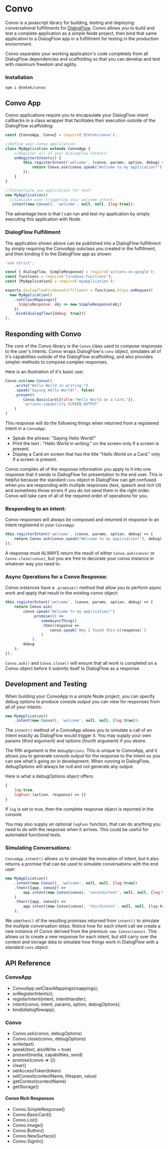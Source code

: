 # Convo

Convo is a javascript library for building, testing and deploying conversational fulfillments for [DialogFlow](https://dialogflow.com/). Convo allows you to build and test a complete application as a simple Node project, then bind that same application to a DialogFlow app in a fulfillment for testing in the production enviornment.

Convo separates your working application's code completely from all DialogFlow dependencies and scaffolding so that you can develop and test with maximum freedom and agility.

### Installation

`npm i @tmtek/convo`

## Convo App

Convo applications require you to encapsulate your DialogFlow intent callbacks in a class wrapper that facilitates their execution outside of the DialogFlow scaffolding:

```javascript
const {ConvoApp, Convo} = require(`@tmtek/convo`);

//Define your Convo application:
class MyApplication extends ConvoApp {
	//Register all of your DialogFlow intents:
	onRegisterIntents() {
		this.registerIntent('welcome', (convo, params, option, debug) => {
			return Convo.ask(convo.speak("Welcome to my application!"), debug);
		});
	}
}

//Instantiate you application for test:
new MyApplication()
  //Simulate user triggering your welcome intent:
  .intent(new Convo(), 'welcome', null, null, {log:true});

```

The advantage here is that I can run and test my application by simply executing this application with Node.

### DialogFlow Fulfillment

The application shown above can be published into a DialogFlow fulfillment by simply requiring the ConvoApp subclass you created in the fulfillment, and then binding it to the DialogFlow app as shown:


```javascript
'use strict';

const { dialogflow, SimpleResponse} = require('actions-on-google');
const functions = require('firebase-functions');
const {MyApplication} = require('myapplication');

exports.dialogflowFirebaseFulfillment = functions.https.onRequest(
  new MyApplication()
    .setClassMappings({
      SimpleResponse: obj => new SimpleResponse(obj)
    })
    .bind(dialogflow({debug: true}))
);
```

## Responding with Convo

The core of the Convo library is the `Convo` class used to compose responses to the user's intents. Convo wraps DialogFlow's `conv` object, simulates all of it's capabilities outside of the DialogFlow scaffolding, and also provides simpler methods to compose complex responses.

Here is an illustration of it's basic use:

```javascript
Convo.ask(new Convo()
    .write("Hello World in writing.")
    .speak("Saying Hello World!", false)
    .present(
        Convo.BasicCard({title:"Hello World on a Card."}),
        'actions.capability.SCREEN_OUTPUT'
    )
)
``` 

This response will do the following things when returned from a registered intent in a `ConvoApp`:

* Speak the phrase: "Saying Hello World!"
* Print the text : "Hello World in writing." on the screen only if a screen is present.
* Display a Card on screen that has the title "Hello World on a Card." only if a screen is present.


Convo compiles all of the response information you apply to it into one response that it sends to DailogFlow for presentation to the end user. This is helpful because the standard `conv` object in DialogFlow can get confused when you are responding with multiple responses (text, speech and rich UI) and sometimes throw errors if you do not send them in the right order. Convo will take care of all of the required order of operations for you.


### Responding to an intent:

Convo responses will always be composed and returned in response to an intent registered in your `ConvoApp`:

```javascript
this.registerIntent('welcome', (convo, params, option, debug) => {
	return Convo.ask(convo.speak("Welcome to my application!"), debug);
});
``` 

A response must ALWAYS return the result of either `Convo.ask(convo)` or `Convo.close(convo)`, but you are free to decorate your convo instance in whatever way you need to.

### Async Operations for a Convo Response:

Convo instances have a `.promise()` method that allow you to perform async work and apply that result to the existing convo object:

```javascript
this.registerIntent('welcome', (convo, params, option, debug) => {
	return Convo.ask(
		convo.speak("Welcome to my application!")
			.promise(() => 
				someAsyncThing()
				.then(response => 
					convo.speak(`Hey I found this:${response}`)
				)
			), 
		debug
	);
});
``` 

`Convo.ask()` and `Convo.close()` will ensure that all work is completed on a Convo object before it submits itself to DialogFlow as a response.


## Development and Testing

When building your ConvoApp in a simple Node project, you can specify debug options to produce console output you can view for responses from all of your intents:

```javascript
new MyApplication()
	.intent(new Convo(), 'welcome', null, null, {log:true});

```
The `intent()` method of a ConvoApp allows you to simulate a call of an intent exactly as DialogFlow would trigger it. You may supply your own params (third argument) and options (fourth argument) if you desire.

The fifth argument is the `debugOptions`. This is unique to ConvoApp, and it allows you to generate console output for the response to the intent so you can see what's going on in development. When running in DailogFlow, debugOptions will always be null and not generate any output.

Here is what a debugOptions object offers:

```javascript
{
	log:true,
	logFunc:(action, response) => {}
}

```
If `log` is set to true, then the complete response object is reported in the console.

You may also supply an optional `logFunc` function, that can do anything you need to do with the response when it arrives. This could be useful for automated functional tests.

### Simulating Conversations:
`ConvoApp.intent()` allows us to simulate the invocation of intent, but it also returns a promise that can be used to simulate conversations with the end user:

```javascript 
new MyApplication()
	.intent(new Convo(), 'welcome', null, null, {log:true})
	.then(({app, convo}) => 
		app.intent(new Convo(convo), 'secondintent', null, null, {log:true})
	)
	.then(({app, convo}) => 
		app.intent(new Convo(convo), 'thirdintent', null, null, {log:true})
	);

```
We use`then()` of the resulting promises returned from `intent()` to simulate the multiple conversation steps. Notice how for each intent call we create a new instance of Convo derived from the previous: `new Convo(convo)`. This allows us to create a new response for each intent, but still carry over the context and storage data to simulate how things work in DialogFlow with a standard `conv` object.


## API Reference

### ConvoApp

* ConvoApp.setClassMappings(mappings);
* onRegisterIntents();
* registerIntent(intent, intentHandler);
* intent(convo, intent, params, option, debugOptions);
* bind(dialogflowapp);

### Convo

* Convo.ask(convo, debugOptions)
* Convo.close(convo, debugOptions)
* write(text)
* speak(text, alsoWrite = true)
* present(media, capabilities, send)
* promise(convo => {})
* clear()
* setAccessToken(token)
* setConext(contextName, lifespan, value)
* getContext(contextName)
* getStorage()

#### Convo Rich Responses
* Convo.SimpleResponse()
* Convo.BasicCard()
* Convo.List()
* Convo.Image()
* Convo.Button()
* Convo.NewSurface()
* Convo.SignIn()


